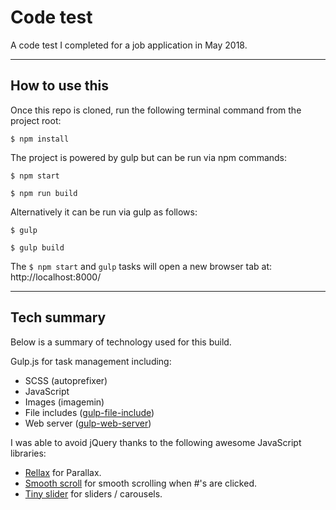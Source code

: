 # Code test

A code test I completed for a job application in May 2018.

---

## How to use this

Once this repo is cloned, run the following terminal command from the project root:

    $ npm install

The project is powered by gulp but can be run via npm commands:

    $ npm start

    $ npm run build

Alternatively it can be run via gulp as follows:

    $ gulp

    $ gulp build

The `$ npm start` and `gulp` tasks will open a new browser tab at: http://localhost:8000/ 

---

## Tech summary

Below is  a summary of technology used for this build.

Gulp.js for task management including:

- SCSS (autoprefixer)
- JavaScript
- Images (imagemin)
- File includes ([gulp-file-include](https://www.npmjs.com/package/gulp-file-include))
- Web server ([gulp-web-server](https://github.com/schickling/gulp-webserver))

I was able to avoid jQuery thanks to the following awesome JavaScript libraries:

- [Rellax](https://github.com/dixonandmoe/rellax) for Parallax.
- [Smooth scroll](http://github.com/cferdinandi/smooth-scroll) for smooth scrolling when #'s are clicked.
- [Tiny slider](https://github.com/ganlanyuan/tiny-slider) for sliders / carousels.

